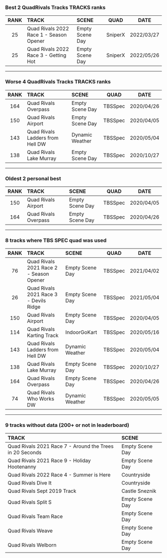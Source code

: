 ### Best 2 QuadRivals Tracks TRACKS ranks
|RANK|TRACK|SCENE|QUAD|DATE|
|:---:|:---|:---|:---:|:---:|
|25|Quad Rivals 2022 Race 1 - Season Opener|Empty Scene Day|SniperX|2022/03/27|
|25|Quad Rivals 2022 Race 3 - Getting Hot|Empty Scene Day|SniperX|2022/05/26|
---
### Worse 4 QuadRivals Tracks TRACKS ranks
|RANK|TRACK|SCENE|QUAD|DATE|
|:---:|:---|:---|:---:|:---:|
|164|Quad Rivals Overpass|Empty Scene Day|TBSSpec|2020/04/26|
|150|Quad Rivals Airport|Empty Scene Day|TBSSpec|2020/04/05|
|143|Quad Rivals Ladders from Hell DW|Dynamic Weather|TBSSpec|2020/05/04|
|138|Quad Rivals Lake Murray|Empty Scene Day|TBSSpec|2020/10/27|
---
### Oldest 2 personal best
|RANK|TRACK|SCENE|QUAD|DATE|
|:---:|:---|:---|:---:|:---:|
|150|Quad Rivals Airport|Empty Scene Day|TBSSpec|2020/04/05|
|164|Quad Rivals Overpass|Empty Scene Day|TBSSpec|2020/04/26|
---
### 8 tracks where TBS SPEC quad was used
|RANK|TRACK|SCENE|QUAD|DATE|
|:---:|:---|:---|:---:|:---:|
|76|Quad Rivals 2021 Race 2 - Season Opener|Empty Scene Day|TBSSpec|2021/04/02|
|26|Quad Rivals 2021 Race 3 - Devils Ridge|Empty Scene Day|TBSSpec|2021/05/04|
|150|Quad Rivals Airport|Empty Scene Day|TBSSpec|2020/04/05|
|114|Quad Rivals Karting Track|IndoorGoKart|TBSSpec|2020/05/16|
|143|Quad Rivals Ladders from Hell DW|Dynamic Weather|TBSSpec|2020/05/04|
|138|Quad Rivals Lake Murray|Empty Scene Day|TBSSpec|2020/10/27|
|164|Quad Rivals Overpass|Empty Scene Day|TBSSpec|2020/04/26|
|74|Quad Rivals Who Works DW|Dynamic Weather|TBSSpec|2020/05/05|
---
### 9 tracks without data (200+ or not in leaderboard)
|TRACK|SCENE|
|:---|:---|
|Quad Rivals 2021 Race 7 - Around the Trees in 20 Seconds|Empty Scene Day|
|Quad Rivals 2021 Race 9 - Holiday Hootenanny|Empty Scene Day|
|Quad Rivals 2022 Race 4 - Summer is Here|Countryside|
|Quad Rivals Dive It|Countryside|
|Quad Rivals Sept 2019 Track|Castle Sneznik|
|Quad Rivals Split S|Empty Scene Day|
|Quad Rivals Team Race|Empty Scene Day|
|Quad Rivals Weave|Empty Scene Day|
|Quad Rivals Welborn|Empty Scene Day|
